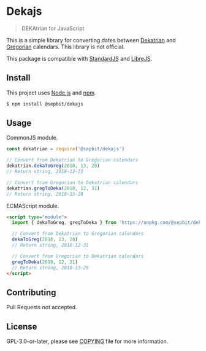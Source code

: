 # Dekajs

> DEKAtrian for JavaScript

This is a simple library for converting dates between [Dekatrian](https://www.facebook.com/dekatrian/) and [Gregorian](https://en.wikipedia.org/wiki/Adoption_of_the_Gregorian_calendar) calendars. This library is not official.

This package is compatible with [StandardJS](https://standardjs.com) and [LibreJS](https://www.gnu.org/software/librejs).

## Install

This project uses [Node.js](https://nodejs.org) and [npm](https://www.npmjs.com).

``` bash
$ npm install @sepbit/dekajs
```

## Usage

CommonJS module.

``` javascript
const dekatrian = require('@sepbit/dekajs')

// Convert from Dekatrian to Gregorian calendars
dekatrian.dekaToGreg(2018, 13, 28)
// Return string, 2018-12-31

// Convert from Gregorian to Dekatrian calendars
dekatrian.gregToDeka(2018, 12, 31)
// Return string, 2018-13-28
```

ECMAScript module.


``` html
<script type="module">
  import { dekaToGreg, gregToDeka } from 'https://unpkg.com/@sepbit/dekajs/lib/main.mjs'

  // Convert from Dekatrian to Gregorian calendars
  dekaToGreg(2018, 13, 28)
  // Return string, 2018-12-31

  // Convert from Gregorian to Dekatrian calendars
  gregToDeka(2018, 12, 31)
  // Return string, 2018-13-28
</script>
```

## Contributing

Pull Requests not accepted.

## License

GPL-3.0-or-later, please see [COPYING](COPYING) file for more information.

